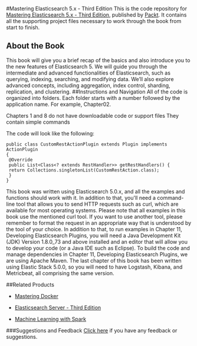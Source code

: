 #Mastering Elasticsearch 5.x - Third Edition
This is the code repository for [Mastering Elasticsearch 5.x - Third Edition](https://www.packtpub.com/big-data-and-business-intelligence/mastering-elasticsearch-50-third-edition?utm_source=github&utm_medium=repository&utm_campaign=9781786460189), published by [Packt](https://www.packtpub.com/?utm_source=github). It contains all the supporting project files necessary to work through the book from start to finish.
## About the Book
This book will give you a brief recap of the basics and also introduce you to the new features of Elasticsearch 5. We will guide you through the intermediate and advanced functionalities of Elasticsearch, such as querying, indexing, searching, and modifying data. We’ll also explore advanced concepts, including aggregation, index control, sharding, replication, and clustering.
##Instructions and Navigation
All of the code is organized into folders. Each folder starts with a number followed by the application name. For example, Chapter02.

Chapters 1 and 8 do not have downloadable code or support files
They contain simple commands

The code will look like the following:
```
public class CustomRestActionPlugin extends Plugin implements ActionPlugin
{
 @Override
 public List<Class<? extends RestHandler>> getRestHandlers() {
 return Collections.singletonList(CustomRestAction.class);
 }
}
```

This book was written using Elasticsearch 5.0.x, and all the examples and functions should work with it. In addition to that, you'll need a command-line tool that allows you to send HTTP requests such as curl, which are available for most operating systems. Please note that all examples in this book use the mentioned curl tool. If you want to use another tool,
please remember to format the request in an appropriate way that is understood by the tool of your choice.
In addition to that, to run examples in Chapter 11, Developing Elasticsearch Plugins, you will need a Java Development Kit (JDK) Version 1.8.0_73 and above installed and an editor that will allow you to develop your code (or a Java IDE such as Eclipse). To build the code and manage dependencies in Chapter 11, Developing Elasticsearch Plugins, we are using Apache Maven.
The last chapter of this book has been written using Elastic Stack 5.0.0, so you will need to have Logstash, Kibana, and Metricbeat, all comprising the same version.

##Related Products
* [Mastering Docker](https://www.packtpub.com/virtualization-and-cloud/mastering-docker?utm_source=github&utm_medium=repository&utm_campaign=9781785287039)

* [Elasticsearch Server - Third Edition](https://www.packtpub.com/big-data-and-business-intelligence/elasticsearch-server-third-edition?utm_source=github&utm_medium=repository&utm_campaign=9781785888816)

* [Machine Learning with Spark](https://www.packtpub.com/big-data-and-business-intelligence/machine-learning-spark?utm_source=github&utm_medium=repository&utm_campaign=9781783288519)

###Suggestions and Feedback
[Click here](https://docs.google.com/forms/d/e/1FAIpQLSe5qwunkGf6PUvzPirPDtuy1Du5Rlzew23UBp2S-P3wB-GcwQ/viewform) if you have any feedback or suggestions.

